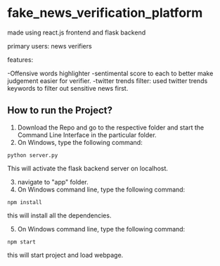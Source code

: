 # fake_news_verification_platform
made using react.js frontend and flask backend  

primary users: news verifiers  

features:   

-Offensive words highlighter
-sentimental score to each to better make judgement easier for verifier.
-twitter trends filter: used twitter trends keywords to filter out sensitive news first.

## How to run the Project? 
1. Download the Repo and go to the respective folder and start the Command Line Interface in the particular folder.
2. On Windows, type the following command: 

```
python server.py
```

This will activate the flask backend server on localhost.

3. navigate to "app" folder.
4. On Windows command line, type the following command: 

```
npm install
```
this will install all the dependencies.

5. On Windows command line, type the following command: 

```
npm start
```
this will start project and load webpage.
